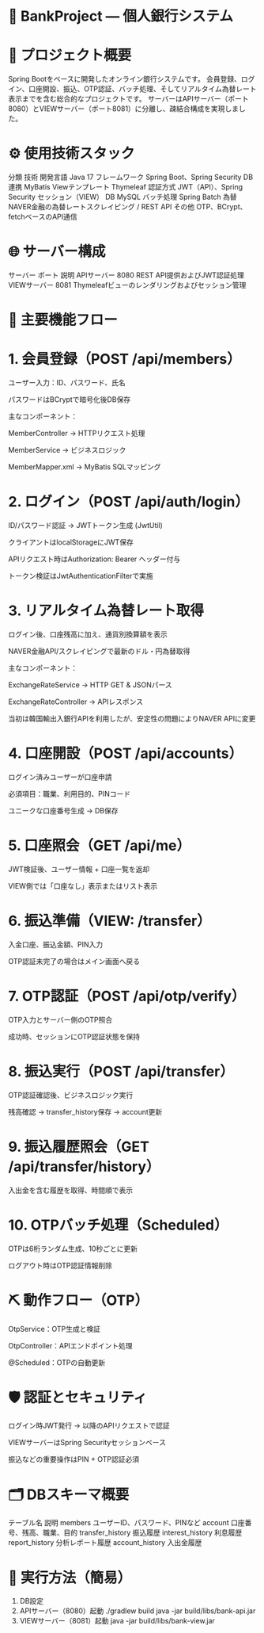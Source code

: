 # 🏦 BankProject — 個人銀行システム

# 📘 プロジェクト概要
Spring Bootをベースに開発したオンライン銀行システムです。
会員登録、ログイン、口座開設、振込、OTP認証、バッチ処理、そしてリアルタイム為替レート表示までを含む総合的なプロジェクトです。
サーバーはAPIサーバー（ポート8080）とVIEWサーバー（ポート8081）に分離し、疎結合構成を実現しました。

# ⚙️ 使用技術スタック
分類	技術
開発言語	Java 17
フレームワーク	Spring Boot、Spring Security
DB連携	MyBatis
Viewテンプレート	Thymeleaf
認証方式	JWT（API）、Spring Security セッション（VIEW）
DB	MySQL
バッチ処理	Spring Batch
為替	NAVER金融の為替レートスクレイピング / REST API
その他	OTP、BCrypt、fetchベースのAPI通信

# 🌐 サーバー構成
サーバー	ポート	説明
APIサーバー	8080	REST API提供およびJWT認証処理
VIEWサーバー	8081	Thymeleafビューのレンダリングおよびセッション管理

# 🚀 主要機能フロー
# 1. 会員登録（POST /api/members）

ユーザー入力：ID、パスワード、氏名

パスワードはBCryptで暗号化後DB保存

主なコンポーネント：

MemberController → HTTPリクエスト処理

MemberService → ビジネスロジック

MemberMapper.xml → MyBatis SQLマッピング

# 2. ログイン（POST /api/auth/login）

ID/パスワード認証 → JWTトークン生成 (JwtUtil)

クライアントはlocalStorageにJWT保存

APIリクエスト時はAuthorization: Bearer <token>ヘッダー付与

トークン検証はJwtAuthenticationFilterで実施

# 3. リアルタイム為替レート取得

ログイン後、口座残高に加え、通貨別換算額を表示

NAVER金融API/スクレイピングで最新のドル・円為替取得

主なコンポーネント：

ExchangeRateService → HTTP GET & JSONパース

ExchangeRateController → APIレスポンス

当初は韓国輸出入銀行APIを利用したが、安定性の問題によりNAVER APIに変更

# 4. 口座開設（POST /api/accounts）

ログイン済みユーザーが口座申請

必須項目：職業、利用目的、PINコード

ユニークな口座番号生成 → DB保存

# 5. 口座照会（GET /api/me）

JWT検証後、ユーザー情報 + 口座一覧を返却

VIEW側では「口座なし」表示またはリスト表示

# 6. 振込準備（VIEW: /transfer）

入金口座、振込金額、PIN入力

OTP認証未完了の場合はメイン画面へ戻る

# 7. OTP認証（POST /api/otp/verify）

OTP入力とサーバー側のOTP照合

成功時、セッションにOTP認証状態を保持

# 8. 振込実行（POST /api/transfer）

OTP認証確認後、ビジネスロジック実行

残高確認 → transfer_history保存 → account更新

# 9. 振込履歴照会（GET /api/transfer/history）

入出金を含む履歴を取得、時間順で表示

# 10. OTPバッチ処理（Scheduled）

OTPは6桁ランダム生成、10秒ごとに更新

ログアウト時はOTP認証情報削除

# ⛏ 動作フロー（OTP）
OtpService：OTP生成と検証

OtpController：APIエンドポイント処理

@Scheduled：OTPの自動更新

# 🛡️ 認証とセキュリティ
ログイン時JWT発行 → 以降のAPIリクエストで認証

VIEWサーバーはSpring Securityセッションベース

振込などの重要操作はPIN + OTP認証必須

# 🗂️ DBスキーマ概要
テーブル名	説明
members	ユーザーID、パスワード、PINなど
account	口座番号、残高、職業、目的
transfer_history	振込履歴
interest_history	利息履歴
report_history	分析レポート履歴
account_history	入出金履歴

# 🎯 実行方法（簡易）

1. DB設定
2. APIサーバー（8080）起動
./gradlew build
java -jar build/libs/bank-api.jar
3. VIEWサーバー（8081）起動
java -jar build/libs/bank-view.jar
